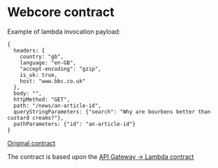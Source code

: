 # Webcore contract

Example of lambda invocation payload:
```
{
  headers: {
    country: "gb",
    language: "en-GB",
    "accept-encoding": "gzip",
    is_uk: true,
    host: "www.bbc.co.uk"
  },
  body: "",
  httpMethod: "GET",
  path: "/news/an-article-id",
  queryStringParameters: {"search": "Why are bourbons better than custard creams?"},
  pathParameters: {"id": "an-article-id"}
}
```

[Original contract](https://paper.dropbox.com/doc/Ingress-Presentation-Contract-v1--A9LxuEonJaJnak9SFd759TrfAg-ylbyP5nJs5VHmhN9iDXTd)

The contract is based upon the [API Gateway -> Lambda contract](https://docs.aws.amazon.com/apigateway/latest/developerguide/http-api-lambda-authorizer.html)
